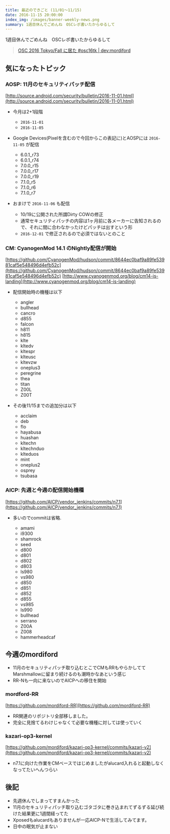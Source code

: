 ```yaml
---
title: 最近のできごと (11/01～11/15)
date: 2016-11-15 20:00:00
index_img: /images/banner-weekly-news.png
summary: 1週目休んでごめんね　OSCレポ書いたからゆるして
---
```


1週目休んでごめんね　OSCレポ書いたからゆるして

> [OSC 2016 Tokyo/Fall に居た #osc16tk | dev:mordiford](http://dev.maud.io/entry2016/11/07/osc16tk-fall)

<!--more-->

## 気になったトピック

### AOSP: 11月のセキュリティパッチ配信

[http://source.android.com/security/bulletin/2016-11-01.html](http://source.android.com/security/bulletin/2016-11-01.html)

*   今月は2+1段階

    *   `2016-11-01`
    *   `2016-11-05`

*   Google Devices(Pixelを含むので今回からこの表記に)とAOSPには `2016-11-05` が配信

    *   6.0.1_r73
    *   6.0.1_r74
    *   7.0.0_r15
    *   7.0.0_r17
    *   7.0.0_r19
    *   7.1.0_r5
    *   7.1.0_r6
    *   7.1.0_r7

*   おまけで `2016-11-06` も配信

    *   10/19に公開された所謂Dirty COWの修正
    *   通常セキュリティパッチの内容は1ヶ月前に各メーカーに告知されるので、それに間に合わなかったけどパッチは出すという形
    *   `2016-12-01` で修正されるので必須ではないとのこと

### CM: CyanogenMod 14.1 のNightly配信が開始

[https://github.com/CyanogenMod/hudson/commit/8644ec0baf9a89fe53981caf5e548496d4efb52c](https://github.com/CyanogenMod/hudson/commit/8644ec0baf9a89fe53981caf5e548496d4efb52c)
[http://www.cyanogenmod.org/blog/cm14-is-landing](http://www.cyanogenmod.org/blog/cm14-is-landing)

*   配信開始時の機種は以下

    *   angler
    *   bullhead
    *   cancro
    *   d855
    *   falcon
    *   h811
    *   h815
    *   klte
    *   kltedv
    *   kltespr
    *   klteusc
    *   kltevzw
    *   oneplus3
    *   peregrine
    *   thea
    *   titan
    *   Z00L
    *   Z00T

*   その後11/15までの追加分は以下

    *   acclaim
    *   deb
    *   flo
    *   hayabusa
    *   huashan
    *   kltechn
    *   kltechnduo
    *   klteduos
    *   mint
    *   oneplus2
    *   osprey
    *   tsubasa

### AICP: 先週と今週の配信開始機種

[https://github.com/AICP/vendor_jenkins/commits/n7.1](https://github.com/AICP/vendor_jenkins/commits/n7.1)

*   多いのでcommitは省略.

    *   amami
    *   i9300
    *   shamrock
    *   seed
    *   d800
    *   d801
    *   d802
    *   d803
    *   ls980
    *   vs980
    *   d850
    *   d851
    *   d852
    *   d855
    *   vs985
    *   ls990
    *   bullhead
    *   serrano
    *   Z00A
    *   Z008
    *   hammerheadcaf

## 今週のmordiford

*   11月のセキュリティパッチ取り込むとこでCMもRRもやらかしててMarshmallowに留まり続けるのも潮時かなあという感じ
*   RR-Nも一向に来ないのでAICPへの移住を開始

### mordford-RR

[https://github.com/mordiford-RR](https://github.com/mordiford-RR)

*   RR関連のリポジトリ全部移しました。
*   完全に見捨てるわけじゃなくて必要な機種に対しては使っていく

### kazari-op3-kernel

[https://github.com/mordiford/kazari-op3-kernel/commits/kazari-v2](https://github.com/mordiford/kazari-op3-kernel/commits/kazari-v2)

*   n7.1に向けた作業をCMベースではじめましたがalucard入れると起動しなくなってたいへんつらい

## 後記

*   先週休んでしまってすまんかった
*   11月のセキュリティパッチ取り込むゴタゴタに巻き込まれてずるずる延び続けた結果更に1週間経ってた
*   Xposedもalucardもありませんが一応AICP-Nで生活してみてます。
*   日中の眠気が止まない